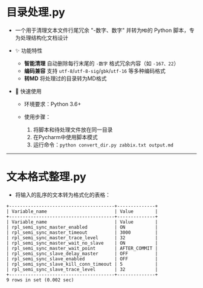 # 目录处理.py

- 一个用于清理文本文件行尾冗余 "-数字、数字" 并转为`MD`的 Python 脚本，专为处理结构化文档设计

- ✨ 功能特性

  - **智能清理**  自动删除每行末尾的 `-数字` 格式冗余内容（如 `-167、22`）
  - **编码兼容**  支持 `utf-8`/`utf-8-sig`/`gbk`/`utf-16` 等多种编码格式
  - **转MD**  将处理过的目录转为MD格式

- 🚀 快速使用

  - 环境要求：Python 3.6+

  - 使用步骤：
    1. 将脚本和待处理文件放在同一目录
    2. 在Pycharm中使用脚本模式
    3. 运行命令：`python convert_dir.py zabbix.txt output.md`
---
# 文本格式整理.py
- 将输入的乱序的文本转为格式化的表格：
```
+---------------------------------------+--------------+
| Variable_name                         | Value        |
+---------------------------------------+--------------+
| Variable_name                         | Value        |
| rpl_semi_sync_master_enabled          | ON           |
| rpl_semi_sync_master_timeout          | 3000         |
| rpl_semi_sync_master_trace_level      | 32           |
| rpl_semi_sync_master_wait_no_slave    | ON           |
| rpl_semi_sync_master_wait_point       | AFTER_COMMIT |
| rpl_semi_sync_slave_delay_master      | OFF          |
| rpl_semi_sync_slave_enabled           | OFF          |
| rpl_semi_sync_slave_kill_conn_timeout | 5            |
| rpl_semi_sync_slave_trace_level       | 32           |
+---------------------------------------+--------------+
9 rows in set (0.002 sec)
```
